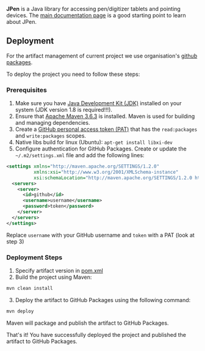**JPen** is a Java library for accessing pen/digitizer tablets and pointing devices. The [main documentation page](http://jpen.sf.net) is a good starting point to learn about JPen.

## Deployment

For the artifact management of current project we use organisation's 
[github packages](https://github.com/orgs/TNTU-121-SE-research/packages). 

To deploy the project you need to follow these steps:

### Prerequisites

1. Make sure you have [Java Development Kit (JDK)](https://www.oracle.com/java/technologies/javase-jdk11-downloads.html) 
installed on your system (JDK version 1.8 is required!!!).
2. Ensure that [Apache Maven 3.6.3](https://maven.apache.org/download.cgi) is installed. 
Maven is used for building and managing dependencies.
3. Create a [GitHub personal access token (PAT)](https://github.com/settings/tokens) that has 
the `read:packages` and `write:packages` scopes.
4. Native libs build for linux (Ubuntu): `apt-get install libxi-dev`
5. Configure authentication for GitHub Packages. Create or update the `~/.m2/settings.xml` file and add the following lines:

```xml
<settings xmlns="http://maven.apache.org/SETTINGS/1.2.0"
          xmlns:xsi="http://www.w3.org/2001/XMLSchema-instance"
          xsi:schemaLocation="http://maven.apache.org/SETTINGS/1.2.0 http://maven.apache.org/xsd/settings-1.2.0.xsd">
  <servers>
    <server>
      <id>github</id>
      <username>username</username>
      <password>token</password>
    </server>
  </servers>
</settings>

```

Replace `username` with your GitHub username and `token` with a PAT (look at step 3)

### Deployment Steps

1. Specify artifact version in [pom.xml](./pom.xml)
2. Build the project using Maven:
```bash
mvn clean install
```
3. Deploy the artifact to GitHub Packages using the following command:
```bash
mvn deploy
```
Maven will package and publish the artifact to GitHub Packages.

That's it! You have successfully deployed the project and published the artifact to GitHub Packages.